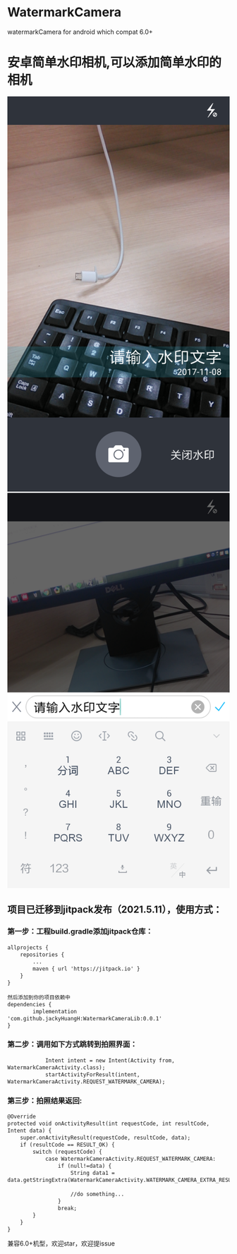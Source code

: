 # WatermarkCamera
watermarkCamera for android which compat 6.0+
# 安卓简单水印相机,可以添加简单水印的相机
![效果图](https://github.com/jackyHuangH/WatermarkCameraLib/blob/master/watermarkcameralib/arts/TIM%E5%9B%BE%E7%89%8720171108174700.png)
![添加水印](https://github.com/jackyHuangH/WatermarkCameraLib/blob/master/watermarkcameralib/arts/TIM%E5%9B%BE%E7%89%8720171108175035.png)


## 项目已迁移到jitpack发布（2021.5.11），使用方式：
### 第一步：工程build.gradle添加jitpack仓库：
    allprojects {
		repositories {
			...
			maven { url 'https://jitpack.io' }
		}
	}
    
    然后添加到你的项目依赖中
    dependencies {
	        implementation 'com.github.jackyHuangH:WatermarkCameraLib:0.0.1'
	}    
    
### 第二步：调用如下方式跳转到拍照界面：

                Intent intent = new Intent(Activity from, WatermarkCameraActivity.class);
                startActivityForResult(intent, WatermarkCameraActivity.REQUEST_WATERMARK_CAMERA);


### 第三步：拍照结果返回:

    @Override
    protected void onActivityResult(int requestCode, int resultCode, Intent data) {
        super.onActivityResult(requestCode, resultCode, data);
        if (resultCode == RESULT_OK) {
            switch (requestCode) {
                case WatermarkCameraActivity.REQUEST_WATERMARK_CAMERA:
                    if (null!=data) {
                        String data1 = data.getStringExtra(WatermarkCameraActivity.WATERMARK_CAMERA_EXTRA_RESULT);
                       
                        //do something...
                    }
                    break;
            }
        }
    }

兼容6.0+机型，欢迎star，欢迎提issue
